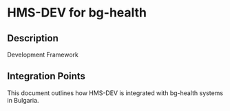 # HMS-DEV for bg-health

## Description

Development Framework

## Integration Points

This document outlines how HMS-DEV is integrated with bg-health systems in Bulgaria.
